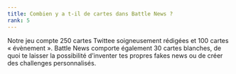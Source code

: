 ```yaml
---
title: Combien y a t-il de cartes dans Battle News ?
rank: 5
---
```


Notre jeu compte 250 cartes Twittee soigneusement rédigées et 100 cartes « évènement ». Battle News comporte également 30 cartes blanches, de quoi te laisser la possibilité d’inventer tes propres fakes news ou de créer des challenges personnalisés.
